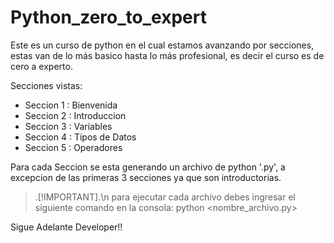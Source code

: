 # Python_zero_to_expert
Este es un curso de python en el cual estamos avanzando por secciones, estas van de lo más basico hasta lo más profesional, es decir el curso es de cero a experto.

Secciones vistas:
- Seccion 1 : Bienvenida
- Seccion 2 : Introduccion
- Seccion 3 : Variables
- Seccion 4 : Tipos de Datos
- Seccion 5 : Operadores

Para cada Seccion se esta generando un archivo de python '.py', a excepcion de las primeras 3 secciones ya que son introductorias.

> .[!IMPORTANT].\n para ejecutar cada archivo debes ingresar el siguiente comando en la consola: python <nombre_archivo.py>

Sigue Adelante Developer!!
